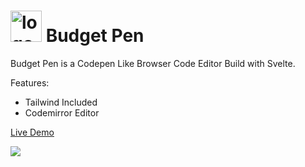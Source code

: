 # <img src="https://api.iconify.design/line-md:buy-me-a-coffee-twotone.svg?color=%23adbac7" alt="logo" width="50"/> Budget Pen

Budget Pen is a Codepen Like Browser Code Editor Build with Svelte.

Features:

- Tailwind Included
- Codemirror Editor

[Live Demo](https://budget-pen.vercel.app/)

![](/public/screenshot.png)
